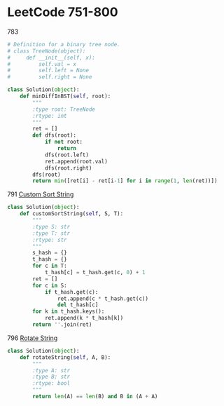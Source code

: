 # LeetCode 751-800

783 []()
```python
# Definition for a binary tree node.
# class TreeNode(object):
#     def __init__(self, x):
#         self.val = x
#         self.left = None
#         self.right = None

class Solution(object):
    def minDiffInBST(self, root):
        """
        :type root: TreeNode
        :rtype: int
        """
        ret = []
        def dfs(root):
            if not root:
                return
            dfs(root.left)
            ret.append(root.val)
            dfs(root.right)
        dfs(root)
        return min([ret[i] - ret[i-1] for i in range(1, len(ret))])
```

791 [Custom Sort String](https://leetcode.com/problems/custom-sort-string/description/)
```python
class Solution(object):
    def customSortString(self, S, T):
        """
        :type S: str
        :type T: str
        :rtype: str
        """
        s_hash = {}
        t_hash = {}
        for c in T:
            t_hash[c] = t_hash.get(c, 0) + 1
        ret = []
        for c in S:
            if t_hash.get(c):
                ret.append(c * t_hash.get(c))
                del t_hash[c]
        for k in t_hash.keys():
            ret.append(k * t_hash[k])
        return ''.join(ret)
```
796 [Rotate String](https://leetcode.com/problems/rotate-string/description/)
```python
class Solution(object):
    def rotateString(self, A, B):
        """
        :type A: str
        :type B: str
        :rtype: bool
        """
        return len(A) == len(B) and B in (A + A)
```
